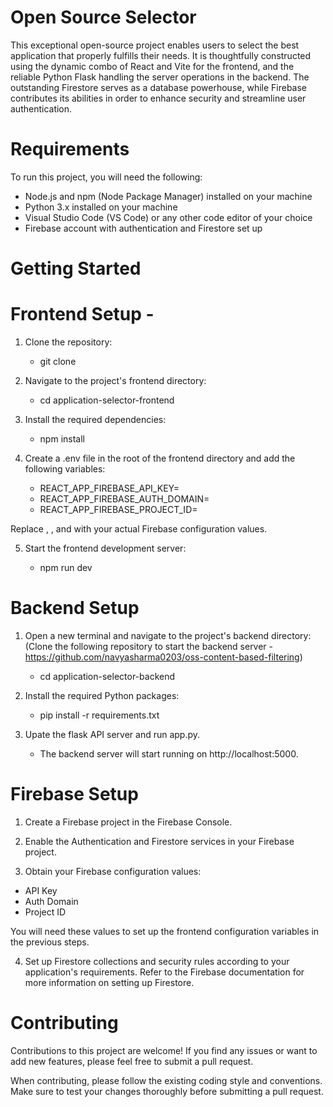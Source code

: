 # Open Source Selector

This exceptional open-source project enables users to select the best application that properly fulfills their needs. It is thoughtfully constructed using the dynamic combo of React and Vite for the frontend, and the reliable Python Flask handling the server operations in the backend. The outstanding Firestore serves as a database powerhouse, while Firebase contributes its abilities in order to enhance security and streamline user authentication.

# Requirements

To run this project, you will need the following:

* Node.js and npm (Node Package Manager) installed on your machine
* Python 3.x installed on your machine
* Visual Studio Code (VS Code) or any other code editor of your choice
* Firebase account with authentication and Firestore set up

# Getting Started

# Frontend Setup -

1. Clone the repository:
 
   * git clone <repository-url>

2. Navigate to the project's frontend directory:

   * cd application-selector-frontend

3. Install the required dependencies:

   * npm install

4. Create a .env file in the root of the frontend directory and add the following variables:

    * REACT_APP_FIREBASE_API_KEY=<your-firebase-api-key>
    * REACT_APP_FIREBASE_AUTH_DOMAIN=<your-firebase-auth-domain>
    * REACT_APP_FIREBASE_PROJECT_ID=<your-firebase-project-id>

Replace <your-firebase-api-key>, <your-firebase-auth-domain>, and <your-firebase-project-id> with your actual Firebase configuration values.

5. Start the frontend development server:
 
    * npm run dev


# Backend Setup

1. Open a new terminal and navigate to the project's backend directory:
(Clone the following repository to start the backend server - https://github.com/navyasharma0203/oss-content-based-filtering)

    * cd application-selector-backend


2. Install the required Python packages:

    * pip install -r requirements.txt


3. Upate the flask API server and run app.py.

    * The backend server will start running on http://localhost:5000.

# Firebase Setup

1. Create a Firebase project in the Firebase Console.

2. Enable the Authentication and Firestore services in your Firebase project.

3. Obtain your Firebase configuration values:

* API Key
* Auth Domain
* Project ID

You will need these values to set up the frontend configuration variables in the previous steps.

4. Set up Firestore collections and security rules according to your application's requirements. Refer to the Firebase documentation for more information on setting up Firestore.

# Contributing

Contributions to this project are welcome! If you find any issues or want to add new features, please feel free to submit a pull request.

When contributing, please follow the existing coding style and conventions. Make sure to test your changes thoroughly before submitting a pull request.




